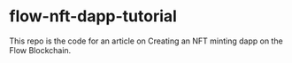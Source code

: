 # flow-nft-dapp-tutorial

 This repo is the code for an article on Creating an NFT minting dapp on the Flow Blockchain.
